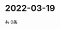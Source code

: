 # 2022-03-19
  共 0条

  <!-- BEGIN -->
  <!-- 最后更新时间Sat Mar 19 2022 15:04:20 GMT+0000 (Coordinated Universal Time) -->
  
  <!-- END -->
  
  